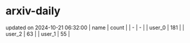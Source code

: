 # arxiv-daily
updated on 2024-10-21 06:32:00
| name | count |
| - | - |
| user_0 | 181 |
| user_2 | 63 |
| user_1 | 55 |
